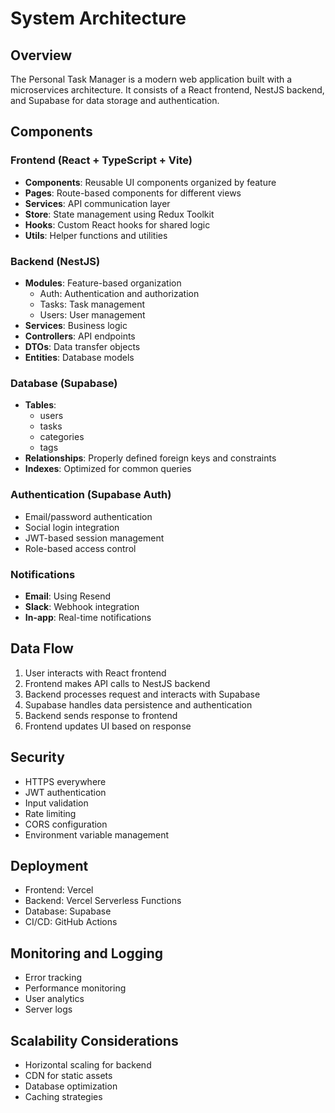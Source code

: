 # System Architecture

## Overview

The Personal Task Manager is a modern web application built with a microservices architecture. It consists of a React frontend, NestJS backend, and Supabase for data storage and authentication.

## Components

### Frontend (React + TypeScript + Vite)

- **Components**: Reusable UI components organized by feature
- **Pages**: Route-based components for different views
- **Services**: API communication layer
- **Store**: State management using Redux Toolkit
- **Hooks**: Custom React hooks for shared logic
- **Utils**: Helper functions and utilities

### Backend (NestJS)

- **Modules**: Feature-based organization
  - Auth: Authentication and authorization
  - Tasks: Task management
  - Users: User management
- **Services**: Business logic
- **Controllers**: API endpoints
- **DTOs**: Data transfer objects
- **Entities**: Database models

### Database (Supabase)

- **Tables**:
  - users
  - tasks
  - categories
  - tags
- **Relationships**: Properly defined foreign keys and constraints
- **Indexes**: Optimized for common queries

### Authentication (Supabase Auth)

- Email/password authentication
- Social login integration
- JWT-based session management
- Role-based access control

### Notifications

- **Email**: Using Resend
- **Slack**: Webhook integration
- **In-app**: Real-time notifications

## Data Flow

1. User interacts with React frontend
2. Frontend makes API calls to NestJS backend
3. Backend processes request and interacts with Supabase
4. Supabase handles data persistence and authentication
5. Backend sends response to frontend
6. Frontend updates UI based on response

## Security

- HTTPS everywhere
- JWT authentication
- Input validation
- Rate limiting
- CORS configuration
- Environment variable management

## Deployment

- Frontend: Vercel
- Backend: Vercel Serverless Functions
- Database: Supabase
- CI/CD: GitHub Actions

## Monitoring and Logging

- Error tracking
- Performance monitoring
- User analytics
- Server logs

## Scalability Considerations

- Horizontal scaling for backend
- CDN for static assets
- Database optimization
- Caching strategies 